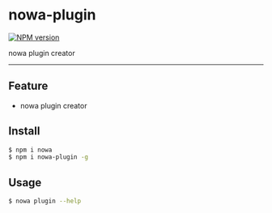 # nowa-plugin

[![NPM version](https://img.shields.io/npm/v/nowa-plugin.svg?style=flat)](https://npmjs.org/package/nowa-plugin)

nowa plugin creator

---

## Feature

- nowa plugin creator

## Install

```bash
$ npm i nowa
$ npm i nowa-plugin -g
```

## Usage

```bash
$ nowa plugin --help
```
